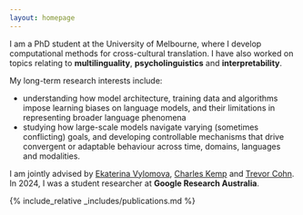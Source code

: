 ```yaml
---
layout: homepage
---
```


<!-- ## Zheng Wei Lim -->

I am a PhD student at the University of Melbourne, where I develop computational methods for cross-cultural translation. I have also worked on topics relating to **multilinguality**, **psycholinguistics** and **interpretability**. 

My long-term research interests include: 
 - understanding how model architecture, training data and algorithms impose learning biases on language models, and their limitations in representing broader language phenomena
 - studying how large-scale models navigate varying (sometimes conflicting) goals, and developing controllable mechanisms that drive convergent or adaptable behaviour across time, domains, languages and modalities.

I am jointly advised by [Ekaterina Vylomova](http://kat.academy/), [Charles Kemp](https://www.charleskemp.com/) and [Trevor Cohn](https://trevorcohn.github.io/). In 2024, I was a student researcher at **Google Research Australia**.

<!-- ## Research Interests

- **Computer Vision:** image recognition, image generation, video captioning
- **Machine Learning:** meta-learning, incremental learning, transfer learning -->

<!-- ## News

- **[Feb. 2020]** Our paper about incremental learning is accepted to CVPR 2020.
- **[Feb. 2020]** We will host the ACM Multimedia Asia 2020 conference in Singapore!
- **[Sept. 2019]** Our paper about few-shot learning is accepted to NeurIPS 2019.
- **[Mar. 2019]** Our paper about few-shot learning is accepted to CVPR 2019. -->

{% include_relative _includes/publications.md %}

<!-- {% include_relative _includes/services.md %} -->
